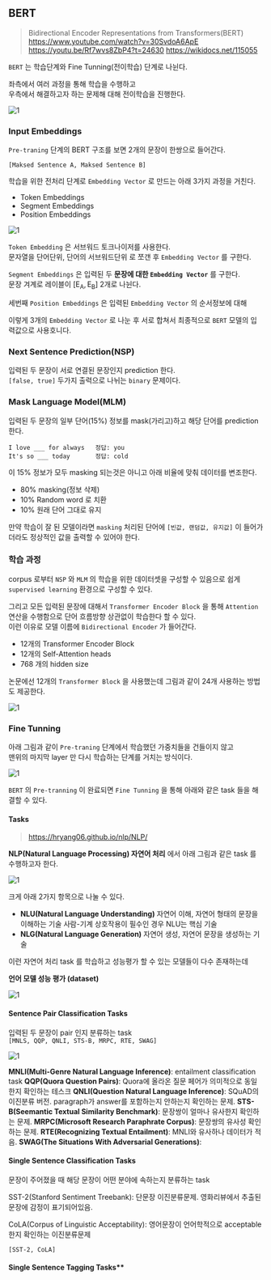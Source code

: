 ## BERT

> Bidirectional Encoder Representations from Transformers(BERT)
> <https://www.youtube.com/watch?v=30SvdoA6ApE>  
> <https://youtu.be/Rf7wvs8ZbP4?t=24630>
> <https://wikidocs.net/115055>  

`BERT` 는 학습단계와 Fine Tunning(전이학습) 단계로 나뉜다.  

좌측에서 여러 과정을 통해 학습을 수행하고  
우측에서 해결하고자 하는 문제해 대해 전이학습을 진행한다.  

![1](image/bert1.png)  

### Input Embeddings

`Pre-traning` 단계의 BERT 구조를 보면 2개의 문장이 한쌍으로 들어간다.  

`[Maksed Sentence A, Maksed Sentence B]`

학습을 위한 전처리 단계로 `Embedding Vector` 로 만드는 아래 3가지 과정을 거친다.  

- Token Embeddings  
- Segment Embeddings  
- Position Embeddings  

![1](image/bert3.png)  

`Token Embedding` 은 서브워드 토크나이저를 사용한다.  
문자열을 단어단위, 단어의 서브워드단위 로 쪼갠 후 `Embedding Vector` 를 구한다.  

`Segment Embeddings` 은 입력된 두 **문장에 대한 `Embedding Vector`** 를 구한다.  
문장 겨계로 레이블이 $\mathrm{[E_A, E_B]}$ 2개로 나뉜다.  

세번째 `Position Embeddings` 은 입력된 `Embedding Vector` 의 순서정보에 대해 

이렇게 3개의 `Embedding Vector` 로 나눈 후 서로 합쳐서 최종적으로 `BERT` 모델의 입력값으로 사용호니다.   

### Next Sentence Prediction(NSP)

입력된 두 문장이 서로 연결된 문장인지 prediction 한다.  
`[false, true]` 두가지 출력으로 나뉘는 `binary` 문제이다.  

### Mask Language Model(MLM)

입력된 두 문장의 일부 단어(15%) 정보를 mask(가리고)하고 해당 단어를 prediction 한다.  

```
I love ___ for always   정답: you
It's so ___ today       정답: cold
```

이 15% 정보가 모두 masking 되는것은 아니고 아래 비율에 맞춰 데이터를 변조한다.  

- 80% masking(정보 삭제)  
- 10% Random word 로 치환  
- 10% 원래 단어 그대로 유지  

만약 학습이 잘 된 모델이라면 `masking` 처리된 단어에 `[빈값, 랜덤값, 유지값]` 이 들어가더라도 정상적인 값을 출력할 수 있어야 한다.  

### 학습 과정  

corpus 로부터 `NSP` 와 `MLM` 의 학습을 위한 데이터셋을 구성할 수 있음으로
쉽게 `supervised learning` 환경으로 구성할 수 있다.  

그리고 모든 입력된 문장에 대해서 `Transformer Encoder Block` 을 통해 `Attention` 연산을 수행함으로 단어 흐름방향 상관없이 학습한다 할 수 있다.  
이런 이유로 모델 이름에 `Bidirectional Encoder` 가 들어간다.  

- 12개의 Transformer Encoder Block
- 12개의 Self-Attention heads
- 768 개의 hidden size

논문에선 12개의 `Transformer Block` 을 사용했는데 그림과 같이 24개 사용하는 방법도 제공한다.  

![1](image/bert2.png)  

### Fine Tunning  

아래 그림과 같이 `Pre-traning` 단계에서 학습했던 가중치들을 건들이지 않고  
맨위의 마지막 layer 만 다시 학습하는 단계를 거치는 방식이다.  

![1](image/bert5.png)  

`BERT` 의 `Pre-tranning` 이 완료되면 `Fine Tunning` 을 통해 아래와 같은 task 들을 해결할 수 있다.  

#### Tasks

> <https://hryang06.github.io/nlp/NLP/>

**NLP(Natural Language Processing) 자연어 처리** 에서 아래 그림과 같은 task 를 수행하고자 한다.  

![1](image/bert10.png)  

크게 아래 2가지 항목으로 나눌 수 있다.  

- **NLU(Natural Language Understanding)**
  자연어 이해, 자연어 형태의 문장을 이해하는 기술
  사람-기계 상호작용이 필수인 경우 NLU는 핵심 기술
- **NLG(Natural Language Generation)**
  자연어 생성, 자연어 문장을 생성하는 기술

이런 자연어 처리 task 를 학습하고 성능평가 할 수 있는 모델들이 다수 존재하는데  

**언어 모델 성능 평가 (dataset)**

![1](image/bert11.png)  

#### Sentence Pair Classification Tasks

입력된 두 문장이 pair 인지 분류하는 task  
`[MNLS, QQP, QNLI, STS-B, MRPC, RTE, SWAG]`  

![1](image/bert6.png)  

**MNLI(Multi-Genre Natural Language Inference)**: entailment classification task
**QQP(Quora Question Pairs)**: Quora에 올라온 질문 페어가 의미적으로 동일한지 확인하는 테스크
**QNLI(Question Natural Language Inference)**: SQuAD의 이진분류 버전. paragraph가 answer를 포함하는지 안하는지 확인하는 문제.
**STS-B(Seemantic Textual Similarity Benchmark)**: 문장쌍이 얼마나 유사한지 확인하는 문제.
**MRPC(Microsoft Research Paraphrate Corpus)**: 문장쌍의 유사성 확인하는 문제.
**RTE(Recognizing Textual Entailment)**: MNLI와 유사하나 데이터가 적음.
**SWAG(The Situations With Adversarial Generations)**: 

#### Single Sentence Classification Tasks

문장이 주어졌을 때 해당 문장이 어떤 분야에 속하는지 분류하는 task  

SST-2(Stanford Sentiment Treebank): 단문장 이진분류문제. 영화리뷰에서 추출된 문장에 감정이 표기되어있음.

CoLA(Corpus of Linguistic Acceptability): 영어문장이 언어학적으로 acceptable한지 확인하는 이진분류문제

`[SST-2, CoLA]`

#### Single Sentence Tagging Tasks**  
